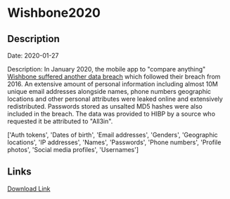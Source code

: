 # Wishbone2020

## Description

Date: 2020-01-27

Description:
In January 2020, the mobile app to &quot;compare anything&quot; <a href="https://www.infosecurity-magazine.com/news/wishbone-breach-40-million-records/" target="_blank" rel="noopener">Wishbone suffered another data breach</a> which followed their breach from 2016. An extensive amount of personal information including almost 10M unique email addresses alongside names, phone numbers geographic locations and other personal attributes were leaked online and extensively redistributed. Passwords stored as unsalted MD5 hashes were also included in the breach. The data was provided to HIBP by a source who requested it be attributed to &quot;All3in&quot;.


['Auth tokens', 'Dates of birth', 'Email addresses', 'Genders', 'Geographic locations', 'IP addresses', 'Names', 'Passwords', 'Phone numbers', 'Profile photos', 'Social media profiles', 'Usernames']

## Links

[Download Link](https://link-to.net/1229997/733.9427401646271/dynamic/?r=aHR0cHM6Ly93d3cubWVkaWFmaXJlLmNvbS92aWV3LzcyVHlSR3cyZTMzOWlWZy93aXNoYm9uZS5pby9maWxl)